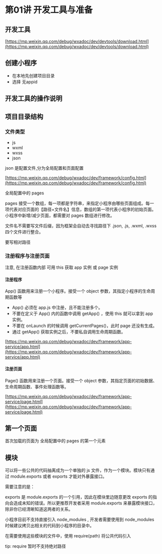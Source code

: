 # 第01讲 开发工具与准备

## 开发工具

[https://mp.weixin.qq.com/debug/wxadoc/dev/devtools/download.html](https://mp.weixin.qq.com/debug/wxadoc/dev/devtools/download.html)

## 创建小程序

- 在本地先创建项目目录
- 选择 无appid

## 开发工具的操作说明


## 项目目录结构

### 文件类型

- js
- wxml
- wxss
- json

json 是配置文件,分为全局配置和页面配置

[https://mp.weixin.qq.com/debug/wxadoc/dev/framework/config.html](https://mp.weixin.qq.com/debug/wxadoc/dev/framework/config.html)

全局配置中的 pages

pages
接受一个数组，每一项都是字符串，来指定小程序由哪些页面组成。每一项代表对应页面的【路径+文件名】信息，数组的第一项代表小程序的初始页面。小程序中新增/减少页面，都需要对 pages 数组进行修改。

文件名不需要写文件后缀，因为框架会自动去寻找路径下 .json, .js, .wxml, .wxss 四个文件进行整合。

要写相对路径


### 注册程序与注册页面

注意, 在注册函数内部 可用 this 获取 app 实例 或 page  实例

#### 注册程序

App() 函数用来注册一个小程序。接受一个 object 参数，其指定小程序的生命周期函数等

- App() 必须在 app.js 中注册，且不能注册多个。
- 不要在定义于 App() 内的函数中调用 getApp() ，使用 this 就可以拿到 app 实例。
- 不要在 onLaunch 的时候调用 getCurrentPages()，此时 page 还没有生成。
- 通过 getApp() 获取实例之后，不要私自调用生命周期函数。

[https://mp.weixin.qq.com/debug/wxadoc/dev/framework/app-service/app.html](https://mp.weixin.qq.com/debug/wxadoc/dev/framework/app-service/app.html)

#### 注册页面

Page() 函数用来注册一个页面。接受一个 object 参数，其指定页面的初始数据、生命周期函数、事件处理函数等。

[https://mp.weixin.qq.com/debug/wxadoc/dev/framework/app-service/page.html](https://mp.weixin.qq.com/debug/wxadoc/dev/framework/app-service/page.html)

## 第一个页面

首次加载的页面为 全局配置中的 pages 的第一个元素

## 模块

可以将一些公共的代码抽离成为一个单独的 js 文件，作为一个模块。模块只有通过 module.exports 或者 exports 才能对外暴露接口。

需要注意的是：

exports 是 module.exports 的一个引用，因此在模块里边随意更改 exports 的指向会造成未知的错误。所以更推荐开发者采用 module.exports 来暴露模块接口，除非你已经清晰知道这两者的关系。

小程序目前不支持直接引入 node_modules , 开发者需要使用到 node_modules 时候建议拷贝出相关的代码到小程序的目录中。

​在需要使用这些模块的文件中，使用 require(path) 将公共代码引入

tip: require 暂时不支持绝对路径